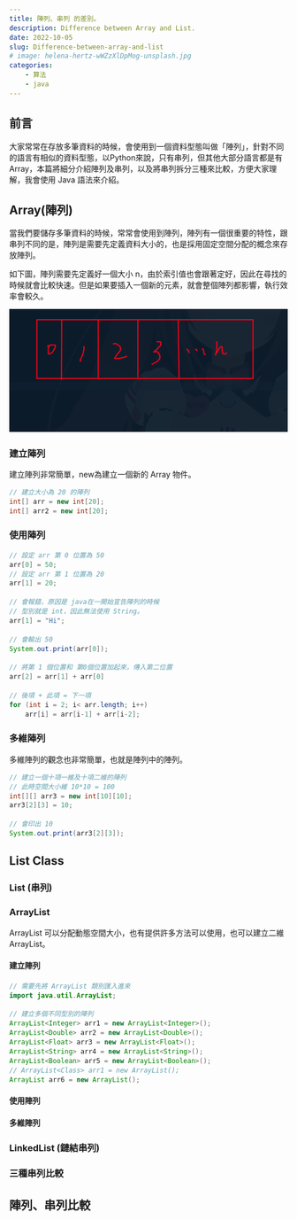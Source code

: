 ```yaml
---
title: 陣列、串列 的差別。
description: Difference between Array and List.
date: 2022-10-05
slug: Difference-between-array-and-list
# image: helena-hertz-wWZzXlDpMog-unsplash.jpg
categories:
    - 算法
    - java
---
```

## 前言
大家常常在存放多筆資料的時候，會使用到一個資料型態叫做「陣列」，針對不同的語言有相似的資料型態，以Python來說，只有串列，但其他大部分語言都是有Array，本篇將細分介紹陣列及串列，以及將串列拆分三種來比較，方便大家理解，我會使用 Java 語法來介紹。

## Array(陣列)
當我們要儲存多筆資料的時候，常常會使用到陣列，陣列有一個很重要的特性，跟串列不同的是，陣列是需要先定義資料大小的，也是採用固定空間分配的概念來存放陣列。

如下圖，陣列需要先定義好一個大小 n，由於索引值也會跟著定好，因此在尋找的時候就會比較快速。但是如果要插入一個新的元素，就會整個陣列都影響，執行效率會較久。

![圖一](2022-10-05_14-59.png)

### 建立陣列
建立陣列非常簡單，new為建立一個新的 Array 物件。
```java
// 建立大小為 20 的陣列
int[] arr = new int[20];
int[] arr2 = new int[20];
```
### 使用陣列
```java
// 設定 arr 第 0 位置為 50
arr[0] = 50;
// 設定 arr 第 1 位置為 20
arr[1] = 20;

// 會報錯，原因是 java在一開始宣告陣列的時候
// 型別就是 int，因此無法使用 String。
arr[1] = "Hi";

// 會輸出 50
System.out.print(arr[0]);

// 將第 1 個位置和 第0個位置加起來，傳入第二位置
arr[2] = arr[1] + arr[0]

// 後項 + 此項 = 下一項
for (int i = 2; i< arr.length; i++)
    arr[i] = arr[i-1] + arr[i-2];
```

### 多維陣列
多維陣列的觀念也非常簡單，也就是陣列中的陣列。
```java
// 建立一個十項一維及十項二維的陣列
// 此時空間大小維 10*10 = 100
int[][] arr3 = new int[10][10];
arr3[2][3] = 10;

// 會印出 10
System.out.print(arr3[2][3]);
```

## List Class


### List (串列)


### ArrayList
ArrayList 可以分配動態空間大小，也有提供許多方法可以使用，也可以建立二維 ArrayList。

#### 建立陣列
```java
// 需要先將 ArrayList 類別匯入進來
import java.util.ArrayList;

// 建立多個不同型別的陣列
ArrayList<Integer> arr1 = new ArrayList<Integer>();
ArrayList<Double> arr2 = new ArrayList<Double>();
ArrayList<Float> arr3 = new ArrayList<Float>();
ArrayList<String> arr4 = new ArrayList<String>();
ArrayList<Boolean> arr5 = new ArrayList<Boolean>();
// ArrayList<Class> arr1 = new ArrayList();
ArrayList arr6 = new ArrayList();
```

#### 使用陣列


#### 多維陣列

### LinkedList (鏈結串列)


### 三種串列比較


## 陣列、串列比較

<!-- > 思念是最暖的憂傷像一雙翅膀  
> 讓我停不了飛不遠在過往遊蕩  
> 不告而別的你 就算為了我著想  
> 這麼沉痛的呵護 我怎麼能翱翔
> 
> *[最暖的憂傷 - 田馥甄](https://www.youtube.com/watch?v=3aypp_YlBzI)* -->